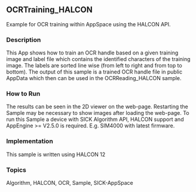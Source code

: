 ## OCRTraining_HALCON
Example for OCR training within AppSpace using the HALCON API.
### Description
This App shows how to train an OCR handle based on a given training image and
label file which contains the identified characters of the training image.
The labels are sorted line wise (from left to right and from top to bottom).
The output of this sample is a trained OCR handle file in public AppData which
then can be used in the OCRReading_HALCON sample.

### How to Run
The results can be seen in the 2D viewer on the web-page. Restarting the Sample may
be necessary to show images after loading the web-page.
To run this Sample a device with SICK Algorithm API, HALCON support and
AppEngine >= V2.5.0 is required. E.g. SIM4000 with latest firmware.

### Implementation
This sample is written using HALCON 12

### Topics
Algorithm, HALCON, OCR, Sample, SICK-AppSpace